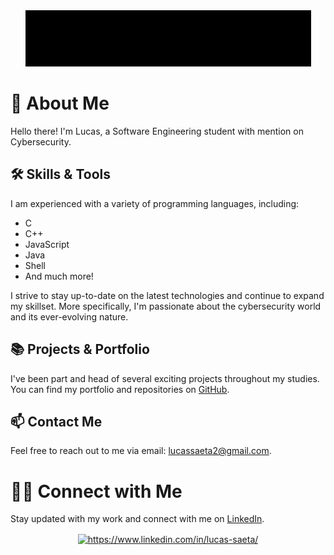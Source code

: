 <div align="center">
  <img src="result.gif">
</div>

# 🧑 About Me

Hello there! I'm Lucas, a Software Engineering student with mention on Cybersecurity. 

## 🛠️ Skills & Tools
I am experienced with a variety of programming languages, including:

- C
- C++
- JavaScript
- Java
- Shell
- And much more!

I strive to stay up-to-date on the latest technologies and continue to expand my skillset. More specifically, I'm passionate about the cybersecurity world and its ever-evolving nature.

## 📚 Projects & Portfolio
I've been part and head of several exciting projects throughout my studies. You can find my portfolio and repositories on [GitHub](https://github.com/lucassaeta?tab=repositories).

## 📫 Contact Me
Feel free to reach out to me via email: [lucassaeta2@gmail.com](mailto:lucassaeta2@gmail.com).

# 🏃‍♂️ Connect with Me
Stay updated with my work and connect with me on [LinkedIn](https://www.linkedin.com/in/lucas-saeta/).

<div align="center">
    <a href="https://www.linkedin.com/in/lucas-saeta/" target="_blank">
        <img align="center" src="https://raw.githubusercontent.com/rahuldkjain/github-profile-readme-generator/master/src/images/icons/Social/linked-in-alt.svg" alt="https://www.linkedin.com/in/lucas-saeta/" height="35" width="50" />
    </a>
</div>

